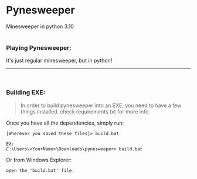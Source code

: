 # Pynesweeper
Minesweeper in python 3.10
<br/><br/>
### Playing Pynesweeper:
 It's just regular minesweeper, but in python!

---
<br/>

### Building EXE:
>  In order to build pynesweeper into an EXE, you need to have a few things installed. check requirements.txt for more info.


Once you have all the dependencies, simply run:
```
[Wherever you saved these files]> build.bat

EX:
C:\Users\<YourName>\Downloads\pynesweeper> build.bat 
```

Or from Windows Explorer:
```
open the 'build.bat' file.
```


